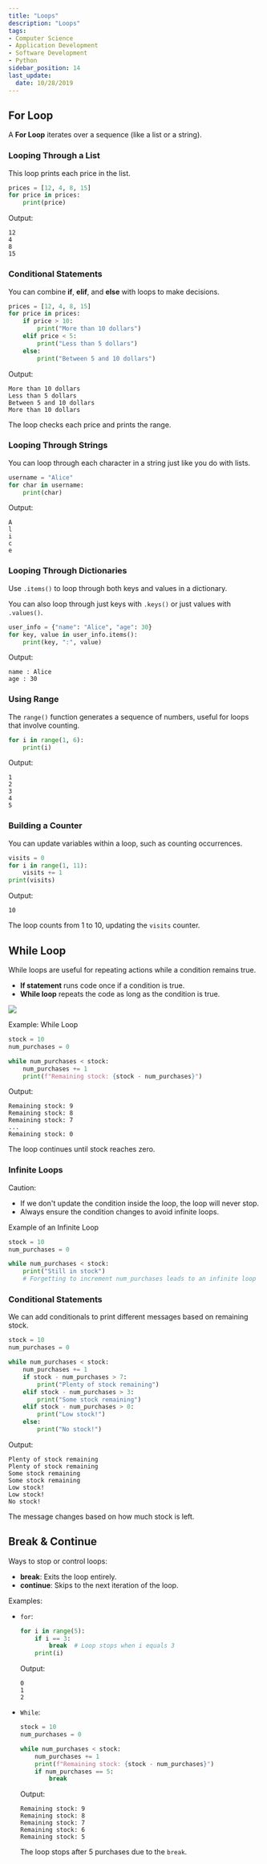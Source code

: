 ```yaml
---
title: "Loops"
description: "Loops"
tags: 
- Computer Science
- Application Development
- Software Development
- Python
sidebar_position: 14
last_update:
  date: 10/28/2019
---
```


## For Loop

A **For Loop** iterates over a sequence (like a list or a string).

### Looping Through a List

This loop prints each price in the list.

```python
prices = [12, 4, 8, 15]
for price in prices:
    print(price)
```

Output:

```
12
4
8
15
```

### Conditional Statements

You can combine **if**, **elif**, and **else** with loops to make decisions.

```python
prices = [12, 4, 8, 15]
for price in prices:
    if price > 10:
        print("More than 10 dollars")
    elif price < 5:
        print("Less than 5 dollars")
    else:
        print("Between 5 and 10 dollars")
```

Output:

```
More than 10 dollars
Less than 5 dollars
Between 5 and 10 dollars
More than 10 dollars
```

The loop checks each price and prints the range.


### Looping Through Strings

You can loop through each character in a string just like you do with lists.

```python
username = "Alice"
for char in username:
    print(char)
```

Output:

```
A
l
i
c
e
```

### Looping Through Dictionaries

Use `.items()` to loop through both keys and values in a dictionary.

You can also loop through just keys with `.keys()` or just values with `.values()`.

```python
user_info = {"name": "Alice", "age": 30}
for key, value in user_info.items():
    print(key, ":", value)
```

Output:

```
name : Alice
age : 30
```

### Using Range

The `range()` function generates a sequence of numbers, useful for loops that involve counting.

```python
for i in range(1, 6):
    print(i)
```

Output:

```
1
2
3
4
5
```

### Building a Counter

You can update variables within a loop, such as counting occurrences.

```python
visits = 0
for i in range(1, 11):
    visits += 1
print(visits)
```

Output:

```
10
```

The loop counts from 1 to 10, updating the `visits` counter.

## While Loop

While loops are useful for repeating actions while a condition remains true.

- **If statement** runs code once if a condition is true.
- **While loop** repeats the code as long as the condition is true.

<div class="img-center"> 

![](/img/docs/Screenshot-2025-03-16-010006.png)

</div>

Example: While Loop

```python
stock = 10
num_purchases = 0

while num_purchases < stock:
    num_purchases += 1
    print(f"Remaining stock: {stock - num_purchases}")
```

Output:

```
Remaining stock: 9
Remaining stock: 8
Remaining stock: 7
...
Remaining stock: 0
```

The loop continues until stock reaches zero.


### Infinite Loops

Caution: 

- If we don't update the condition inside the loop, the loop will never stop.
- Always ensure the condition changes to avoid infinite loops.

Example of an Infinite Loop

```python
stock = 10
num_purchases = 0

while num_purchases < stock:
    print("Still in stock")
    # Forgetting to increment num_purchases leads to an infinite loop
```

### Conditional Statements

We can add conditionals to print different messages based on remaining stock.

```python
stock = 10
num_purchases = 0

while num_purchases < stock:
    num_purchases += 1
    if stock - num_purchases > 7:
        print("Plenty of stock remaining")
    elif stock - num_purchases > 3:
        print("Some stock remaining")
    elif stock - num_purchases > 0:
        print("Low stock!")
    else:
        print("No stock!")
```

Output:

```
Plenty of stock remaining
Plenty of stock remaining
Some stock remaining
Some stock remaining
Low stock!
Low stock!
No stock!
```

The message changes based on how much stock is left.


## Break & Continue

Ways to stop or control loops:

- **break**: Exits the loop entirely.
- **continue**: Skips to the next iteration of the loop.

Examples: 

- `for`:

    ```python
    for i in range(5):
        if i == 3:
            break  # Loop stops when i equals 3
        print(i)
    ```

    Output:

    ```plaintext
    0
    1
    2
    ```

- `While`:

    ```python
    stock = 10
    num_purchases = 0

    while num_purchases < stock:
        num_purchases += 1
        print(f"Remaining stock: {stock - num_purchases}")
        if num_purchases == 5:
            break
    ```

    Output:

    ```
    Remaining stock: 9
    Remaining stock: 8
    Remaining stock: 7
    Remaining stock: 6
    Remaining stock: 5
    ```

    The loop stops after 5 purchases due to the `break`.